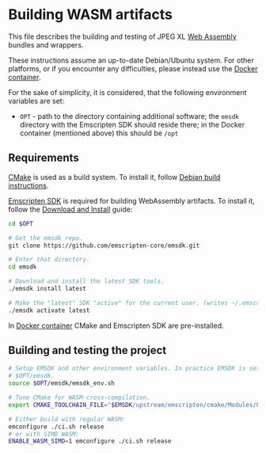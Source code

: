 # Building WASM artifacts

This file describes the building and testing of JPEG XL
[Web Assembly](https://webassembly.org/) bundles and wrappers.

These instructions assume an up-to-date Debian/Ubuntu system.
For other platforms, or if you encounter any difficulties,
please instead use the [Docker container](doc/developing_in_docker.md).

For the sake of simplicity, it is considered, that the following environment
variables are set:

 * `OPT` - path to the directory containing additional software;
   the `emsdk` directory with the Emscripten SDK should reside there;
   in the Docker container (mentioned above) this should be `/opt`

## Requirements

[CMake](https://cmake.org/) is used as a build system. To install it, follow
[Debian build instructions](doc/building_in_debian.md).

[Emscripten SDK](https://emscripten.org/) is required for building
WebAssembly artifacts. To install it, follow the
[Download and Install](https://emscripten.org/docs/getting_started/downloads.html)
guide:

```bash
cd $OPT

# Get the emsdk repo.
git clone https://github.com/emscripten-core/emsdk.git

# Enter that directory.
cd emsdk

# Download and install the latest SDK tools.
./emsdk install latest

# Make the "latest" SDK "active" for the current user. (writes ~/.emscripten file)
./emsdk activate latest
```

In [Docker container](doc/developing_in_docker.md)
CMake and Emscripten SDK are pre-installed.

## Building and testing the project

```bash
# Setup EMSDK and other environment variables. In practice EMSDK is set to be
# $OPT/emsdk.
source $OPT/emsdk/emsdk_env.sh

# Tune CMake for WASM-cross-compilation.
export CMAKE_TOOLCHAIN_FILE="$EMSDK/upstream/emscripten/cmake/Modules/Platform/Emscripten.cmake"

# Either build with regular WASM:
emconfigure ./ci.sh release
# or with SIMD WASM:
ENABLE_WASM_SIMD=1 emconfigure ./ci.sh release
```

